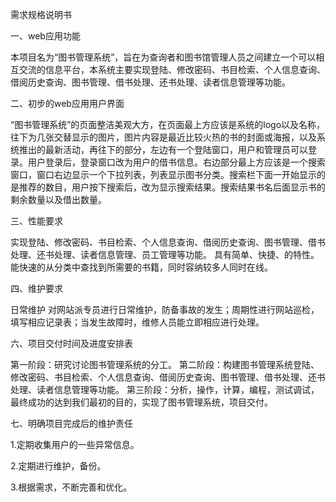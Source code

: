 需求规格说明书

一、web应用功能

本项目名为“图书管理系统”，旨在为查询者和图书馆管理人员之间建立一个可以相互交流的信息平台，本系统主要实现登陆、修改密码、书目检索、个人信息查询、借阅历史查询、图书管理、借书处理、还书处理、读者信息管理等功能。

二、初步的web应用用户界面

“图书管理系统”的页面整洁美观大方，在页面最上方应该是系统的logo以及名称，往下为几张交替显示的图片，图片内容是最近比较火热的书的封面或海报，以及系统推出的最新活动，再往下的部分，左边有一个登陆窗口，用户和管理员可以登录。用户登录后，登录窗口改为用户的借书信息。右边部分最上方应该是一个搜索窗口，窗口右边显示一个下拉列表，列表显示图书分类。搜索栏下面一开始显示的是推荐的数目，用户按下搜索后，改为显示搜索结果。搜索结果书名后面显示书的剩余数量以及借出数量。

三、性能要求

实现登陆、修改密码、书目检索、个人信息查询、借阅历史查询、图书管理、借书处理、还书处理、读者信息管理、员工管理等功能。
具有简单、快捷、的特性。能快速的从分类中查找到所需要的书籍，同时容纳较多人同时在线。

四、维护要求

日常维护 对网站派专员进行日常维护，防备事故的发生；周期性进行网站巡检，填写相应记录表；当发生故障时，维修人员能立即相应进行处理。

六、项目交付时间及进度安排表

第一阶段：研究讨论图书管理系统的分工。
第二阶段：构建图书管理系统登陆、修改密码、书目检索、个人信息查询、借阅历史查询、图书管理、借书处理、还书处理、读者信息管理等功能。
第三阶段：分析，操作，计算，编程，测试调试，最终成功的达到我们最初的目的，实现了图书管理系统，项目交付。

七、明确项目完成后的维护责任

1.定期收集用户的一些异常信息。

2.定期进行维护，备份。

3.根据需求，不断完善和优化。
